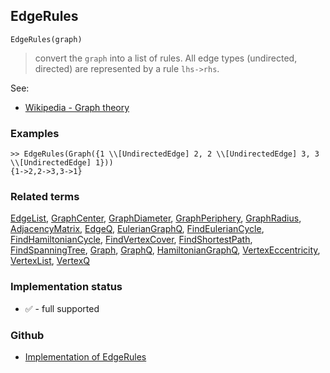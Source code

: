 ## EdgeRules

``` 
EdgeRules(graph)
```

> convert the `graph` into a list of rules. All edge types (undirected, directed) are represented by a rule `lhs->rhs`.

See:
* [Wikipedia - Graph theory](https://en.wikipedia.org/wiki/Graph_theory)

### Examples

```
>> EdgeRules(Graph({1 \\[UndirectedEdge] 2, 2 \\[UndirectedEdge] 3, 3 \\[UndirectedEdge] 1}))
{1->2,2->3,3->1}
```

### Related terms 
[EdgeList](EdgeList.md), [GraphCenter](GraphCenter.md), [GraphDiameter](GraphDiameter.md), [GraphPeriphery](GraphPeriphery.md), [GraphRadius](GraphRadius.md), [AdjacencyMatrix](AdjacencyMatrix.md), 
[EdgeQ](EdgeQ.md), [EulerianGraphQ](EulerianGraphQ.md), [FindEulerianCycle](FindEulerianCycle.md), [FindHamiltonianCycle](FindHamiltonianCycle.md), [FindVertexCover](FindVertexCover.md), [FindShortestPath](FindShortestPath.md), [FindSpanningTree](FindSpanningTree.md), [Graph](Graph.md), [GraphQ](GraphQ.md), [HamiltonianGraphQ](HamiltonianGraphQ.md), 
[VertexEccentricity](VertexEccentricity.md), [VertexList](VertexList.md), [VertexQ](VertexQ.md) 







### Implementation status

* &#x2705; - full supported

### Github

* [Implementation of EdgeRules](https://github.com/axkr/symja_android_library/blob/master/symja_android_library/matheclipse-core/src/main/java/org/matheclipse/core/builtin/GraphFunctions.java#L1171) 
